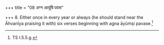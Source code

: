 +++
title = "08 अग्न आयूंषि पवस"

+++
8. Either once in every year or always (he should stand near the Āhvanīya praising it with) six verses beginning with agna āyūṁṣi pavase.[^1]


[^1]: TS I.5.5.g.
